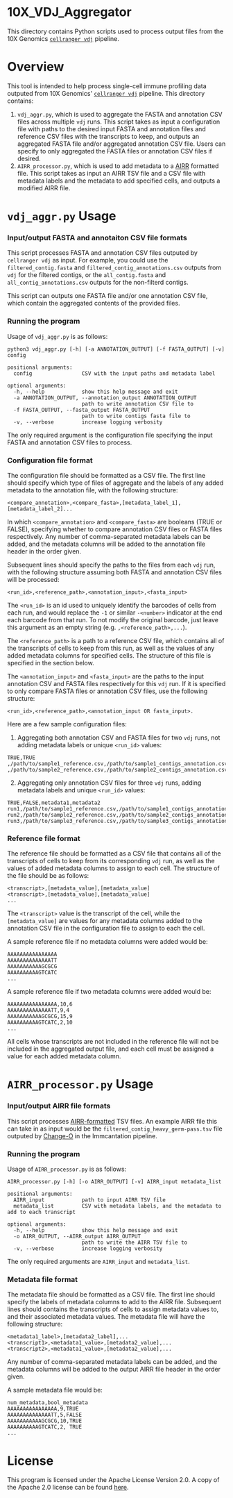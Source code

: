 # 10X_VDJ_Aggregator
This directory contains Python scripts used to process output files from the 10X Genomics [`cellranger vdj`](https://support.10xgenomics.com/single-cell-vdj/software/pipelines/latest/using/vdj) pipeline.

# Overview
 This tool is intended to help process single-cell immune profiling data outputed from 10X Genomics' [`cellranger vdj`](https://support.10xgenomics.com/single-cell-vdj/software/pipelines/latest/using/vdj) pipeline. This directory contains:
 1)  `vdj_aggr.py`, which is used to aggregate the FASTA and annotation CSV files across multiple `vdj` runs. This script takes as input a configuration file with paths to the desired input FASTA and annotation files and reference CSV files with the transcripts to keep, and outputs an aggregated FASTA file and/or aggregated annotation CSV file. Users can specify to only aggregated the FASTA files or annotation CSV files if desired.
 2) `AIRR_processor.py`, which is used to add metadata to a [AIRR](https://docs.airr-community.org/en/stable/index.html) formatted file. This script takes as input an AIRR TSV file and a CSV file with metadata labels and the metadata to add specified cells, and outputs a modified AIRR file.


# `vdj_aggr.py` Usage

### Input/output FASTA and annotaiton CSV file formats
This script processes FASTA and annotation CSV files outputed by `cellranger vdj` as input. For example, you could use the `filtered_contig.fasta` and `filtered_contig_annotations.csv` outputs from `vdj` for the filtered contigs, or the `all_contig.fasta` and `all_contig_annotations.csv` outputs for the non-filterd contigs.

This script can outputs one FASTA file and/or one annotation CSV file, which contain the aggregated contents of the provided files.
### Running the program
Usage of `vdj_aggr.py` is as follows:
```
python3 vdj_aggr.py [-h] [-a ANNOTATION_OUTPUT] [-f FASTA_OUTPUT] [-v] config

positional arguments:
  config                CSV with the input paths and metadata label

optional arguments:
  -h, --help            show this help message and exit
  -a ANNOTATION_OUTPUT, --annotation_output ANNOTATION_OUTPUT
                        path to write annotation CSV file to
  -f FASTA_OUTPUT, --fasta_output FASTA_OUTPUT
                        path to write contigs fasta file to
  -v, --verbose         increase logging verbosity
```

The only required argument is the configuration file specifying the input FASTA and annotation CSV files to process.
### Configuration file format
The configuration file should be formatted as a CSV file. The first line should specify which type of files of aggregate and the labels of any added metadata to the annotation file, with the following structure: 

    <compare_annotation>,<compare_fasta>,[metadata_label_1],[metadata_label_2]...
In which `<compare_annotation>` and `<compare_fasta>` are booleans (TRUE or FALSE), specifying whether to compare annotation CSV files or FASTA files respectively. Any number of comma-separated metadata labels can be added, and the metadata columns will be added to the annotation file header in the order given.


Subsequent lines should specify the paths to the files from each `vdj` run, with the following structure assuming both FASTA and annotation CSV files will be processed:

    <run_id>,<reference_path>,<annotation_input>,<fasta_input>

The `<run_id>` is an id used to uniquely identify the barcodes of cells from each run, and would replace the `-1` or similar `-<number>` indicator at the end each barcode from that run. To not modify the original barcode, just leave this argument as an empty string (e.g. `,<reference_path>,...`).

The `<reference_path>` is a path to a reference CSV file, which contains all of the transcripts of cells to keep from this run, as well as the values of any added metadata columns for specified cells. The structure of this file is specified in the section below.

The `<annotation_input>` and `<fasta_input>` are the paths to the input annotation CSV and FASTA files respectively for this `vdj` run. If it is specified to only compare FASTA files or annotation CSV files, use the following structure:

    <run_id>,<reference_path>,<annotation_input OR fasta_input>.

Here are a few sample configuration files:
1) Aggregating both annotation CSV and FASTA files for two `vdj` runs, not adding metadata labels or unique `<run_id>` values:
```
TRUE,TRUE
,/path/to/sample1_reference.csv,/path/to/sample1_contigs_annotation.csv,/path/to/sample1_contigs.fasta
,/path/to/sample2_reference.csv,/path/to/sample2_contigs_annotation.csv,/path/to/sample2_contigs.fasta
```

2) Aggregating only annotation CSV files for three `vdj` runs, adding metadata labels and unique `<run_id>` values:
```
TRUE,FALSE,metadata1,metadata2
run1,/path/to/sample1_reference.csv,/path/to/sample1_contigs_annotation.csv
run2,/path/to/sample2_reference.csv,/path/to/sample2_contigs_annotation.csv
run3,/path/to/sample3_reference.csv,/path/to/sample3_contigs_annotation.csv
```

### Reference file format
The reference file should be formatted as a CSV file that contains all of the transcripts of cells to keep from its corresponding `vdj` run, as well as the values of added metadata columns to assign to each cell. The structure of the file should be as follows:
```
<transcript>,[metadata_value],[metadata_value]
<transcript>,[metadata_value],[metadata_value]
...
```
The `<transcript>` value is the transcript of the cell, while the  `[metadata_value]` are values for any metadata columns added to the annotation CSV file in the configuration file to assign to each the cell.

A sample reference file if no metadata columns were added would be:
```
AAAAAAAAAAAAAAAA
AAAAAAAAAAAAAATT
AAAAAAAAAAAGCGCG
AAAAAAAAAAGTCATC
...
```

A sample reference file if two metadata columns were added would be:
```
AAAAAAAAAAAAAAAA,10,6
AAAAAAAAAAAAAATT,9,4
AAAAAAAAAAAGCGCG,15,9
AAAAAAAAAAGTCATC,2,10
...
```

All cells whose transcripts are not included in the reference file will not be included in the aggregated output file, and each cell must be assigned a value for each added metadata column.

# `AIRR_processor.py` Usage

### Input/output AIRR file formats
This script processes [AIRR-formatted](https://docs.airr-community.org/en/stable/index.html) TSV files. An example AIRR file this can take in as input would be the `filtered_contig_heavy_germ-pass.tsv` file outputed by [Change-O](https://immcantation.readthedocs.io/en/stable/tutorials/10x_tutorial.html#assign-v-d-and-j-genes-and-define-clonal-groups) in the Immcantation pipeline.

### Running the program
Usage of `AIRR_processor.py` is as follows:
```
AIRR_processor.py [-h] [-o AIRR_OUTPUT] [-v] AIRR_input metadata_list

positional arguments:
  AIRR_input            path to input AIRR TSV file
  metadata_list         CSV with metadata labels, and the metadata to add to each transcript

optional arguments:
  -h, --help            show this help message and exit
  -o AIRR_OUTPUT, --AIRR_output AIRR_OUTPUT
                        path to write the AIRR TSV file to
  -v, --verbose         increase logging verbosity
```

The only required arguments are `AIRR_input` and `metadata_list`.
### Metadata file format
The metadata file should be formatted as a CSV file. The first line should specify the labels of metadata columns to add to the AIRR file. Subsequent lines should contains the transcripts of cells to assign metadata values to, and their associated metadata values. The metadata file will have the following structure:
```
<metadata1_label>,[metadata2_label],...
<transcript1>,<metadata1_value>,[metadata2_value],...
<transcript2>,<metadata1_value>,[metadata2_value],...
```

Any number of comma-separated metadata labels can be added, and the metadata columns will be added to the output AIRR file header in the order given.

A sample metadata file would be:
```
num_metadata,bool_metadata
AAAAAAAAAAAAAAAA,9,TRUE
AAAAAAAAAAAAAATT,5,FALSE
AAAAAAAAAAAGCGCG,10,TRUE
AAAAAAAAAAGTCATC,2, TRUE
...
```
# License
This program is licensed under the Apache License Version 2.0. A copy of the Apache 2.0 license can be found [here](https://github.com/AvivBenchorin/10X_VDJ_Aggregator/blob/main/LICENSE).

